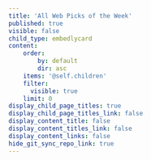 ```yaml
---
title: 'All Web Picks of the Week'
published: true
visible: false
child_type: embedlycard
content:
    order:
        by: default
        dir: asc
    items: '@self.children'
    filter:
      visible: true
    limit: 0
display_child_page_titles: true
display_child_page_titles_link: false
display_content_title: false
display_content_titles_link: false
display_content_links: false
hide_git_sync_repo_link: true
---
```

